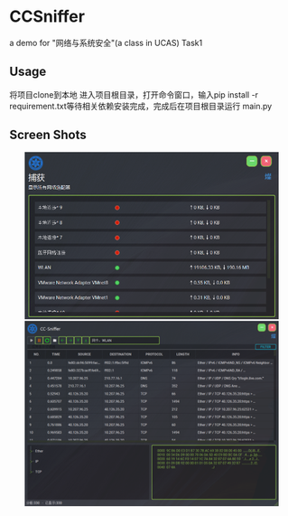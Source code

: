 # CCSniffer
a demo for "网络与系统安全"(a class in UCAS) Task1
## Usage
将项目clone到本地
进入项目根目录，打开命令窗口，输入pip install -r requirement.txt等待相关依赖安装完成，完成后在项目根目录运行 main.py

## Screen Shots

<p align = "center">    
<img  src="./screenshots/pic1.PNG" width="450" />
<img  src="./screenshots/pic2.PNG" width="450" />
</p>

